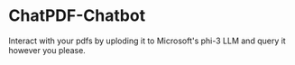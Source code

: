 # ChatPDF-Chatbot
Interact with your pdfs by uploding it to Microsoft's phi-3 LLM and query it however you please.
